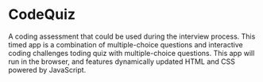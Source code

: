 # CodeQuiz
A coding assessment that could be used during the interview process. This timed app is a combination of multiple-choice questions and interactive coding challenges  toding quiz with multiple-choice questions. This app will run in the browser, and features dynamically updated HTML and CSS powered by JavaScript.

